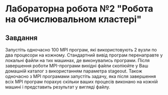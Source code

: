 # Лабораторна робота №2 "Робота на обчислювальном кластері"
## Завдання
Запустіть одночасно 100 MPI програм, які використовують 2 вузли по два процесори на кожному. Стандартний вивід програм перенаправте у локальні файли на тих машинах, де виконувались програми. Після завершення роботи MPI-програми вихідні файли  скопіюйте у Ваш домашній каталог з використанням параметра stageout.  Також одночасно з MPI програмами запустіть задачу, яка після завершення всіх MPI програм порахує скільки ваших процесів виконано на кожній машині і представить результат у вигляді файлу.
